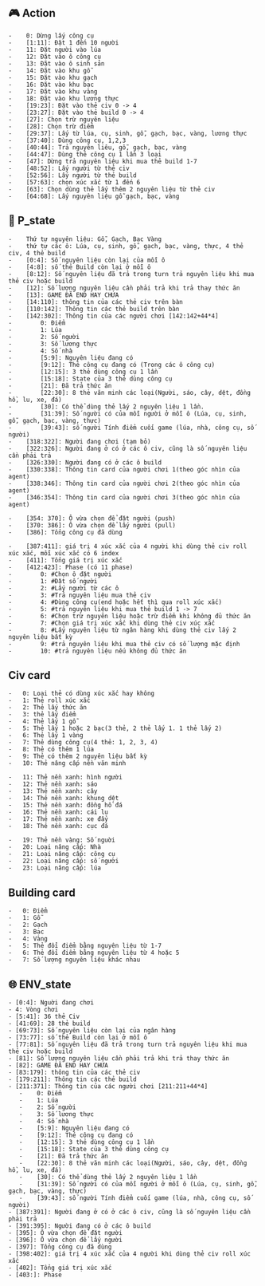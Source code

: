 ## :video_game: Action
    -    0: Dừng lấy công cụ
    -    [1:11]: Đặt 1 đến 10 người
    -    11: Đặt người vào lúa
    -    12: Đặt vào ô công cụ
    -    13: Đặt vào ô sinh sản
    -    14: Đặt vào khu gỗ
    -    15: Đặt vào khu gạch
    -    16: Đặt vào khu bạc
    -    17: Đặt vào khu vàng
    -    18: Đặt vào khu lương thực
    -    [19:23]: Đặt vào thẻ civ 0 -> 4
    -    [23:27]: Đặt vào thẻ build 0 -> 4
    -    [27]: Chọn trừ nguyên liệu
    -    [28]: Chọn trừ điểm
    -    [29:37]: Lấy từ lúa, cụ, sinh, gỗ, gạch, bạc, vàng, lương thực
    -    [37:40]: Dùng công cụ, 1,2,3
    -    [40:44]: Trả nguyên liêu, gỗ, gạch, bạc, vàng
    -    [44:47]: Dùng thẻ công cụ 1 lần 3 loại
    -    [47]: Dừng trả nguyên liệu khi mua thẻ build 1-7
    -    [48:52]: Lấy người từ thẻ civ
    -    [52:56]: Lấy người từ thẻ build
    -    [57:63]: chọn xúc xắc từ 1 đến 6
    -    [63]: Chọn dùng thẻ lấy thêm 2 nguyên liệu từ thẻ civ
    -    [64:68]: Lấy nguyên liệu gỗ gạch, bạc, vàng
  
  
  
  ## :bust_in_silhouette: P_state
    -    Thứ tự nguyên liệu: Gỗ, Gạch, Bạc Vàng
    -    thứ tự các ô: Lúa, cụ, sinh, gỗ, gạch, bạc, vàng, thực, 4 thẻ civ, 4 thẻ build
    -    [0:4]: Số nguyên liệu còn lại của mỗi ô
    -    [4:8]: số thẻ Build còn lại ở mỗi ô
    -    [8:12]: Số nguyên liệu đã trả trong turn trả nguyên liệu khi mua thẻ civ hoặc build
    -    [12]: Số lượng nguyên liệu cần phải trả khi trả thay thức ăn
    -    [13]: GAME ĐÃ END HAY CHƯA
    -    [14:110]: thông tin của các thẻ civ trên bàn
    -    [110:142]: Thông tin các thẻ build trên bàn
    -    [142:302]: Thông tin của các người chơi [142:142+44*4]
    -        0: Điểm 
    -        1: Lúa
    -        2: Số người
    -        3: Số lương thực
    -        4: Số nhà
    -        [5:9]: Nguyên liệu đang có
    -        [9:12]: Thẻ công cụ đang có (Trong các ô công cụ)
    -        [12:15]: 3 thẻ dùng công cụ 1 lần
    -        [15:18]: State của 3 thẻ dùng công cụ
    -        [21]: Đã trả thức ăn
    -        [22:30]: 8 thẻ văn minh các loại(Người, sáo, cây, dệt, đồng hồ, lu, xe, đá)
    -        [30]: Có thể dùng thẻ lấy 2 nguyên liệu 1 lần.
    -        [31:39]: Số người có của mỗi người ở mỗi ô (Lúa, cụ, sinh, gỗ, gạch, bạc, vàng, thực)
    -        [39:43]: số người Tính điểm cuối game (lúa, nhà, công cụ, số người)
    -    [318:322]: Người đang chơi (tạm bỏ)
    -    [322:326]: Người đang ở có ở các ô civ, cũng là số nguyên liệu cần phải trả
    -    [326:330]: Người đang có ở các ô build
    -    [330:338]: Thông tin card của người chơi 1(theo góc nhìn của agent)
    -    [338:346]: Thông tin card của người chơi 2(theo góc nhìn của agent)
    -    [346:354]: Thông tin card của người chơi 3(theo góc nhìn của agent)

    -    [354: 370]: Ô vừa chọn để đặt người (push)
    -    [370: 386]: Ô vừa chọn để lấy người (pull)
    -    [386]: Tổng công cụ đã dùng

    -    [387:411]: giá trị 4 xúc xắc của 4 người khi dùng thẻ civ roll xúc xắc, mỗi xúc xắc có 6 index
    -    [411]: Tổng giá trị xúc xắc
    -    [412:423]: Phase (có 11 phase)
    -        0: #Chọn ô đặt người
    -        1: #Đặt số người
    -        2: #Lấy người từ các ô
    -        3: #Trả nguyên liệu mua thẻ civ
    -        4: #Dùng công cụ(end hoặc hết thì qua roll xúc xắc)
    -        5: #trả nguyên liệu khi mua thẻ build 1 -> 7
    -        6: #Chọn trừ nguyên liệu hoặc trừ điểm khi không đủ thức ăn
    -        7: #Chọn giá trị xúc xắc khi dùng thẻ civ xúc xắc
    -        8: #Lấy nguyên liệu từ ngân hàng khi dùng thẻ civ lấy 2 nguyên liệu bất kỳ
    -        9: #trả nguyên liệu khi mua thẻ civ có số lượng mặc định
    -        10: #trả nguyên liệu nếu không đủ thức ăn
  
  
## Civ card
    -   0: Loại thẻ có dùng xúc xắc hay không
    -   1: Thẻ roll xúc xắc
    -   2: Thẻ lấy thức ăn
    -   3: thẻ lấy điểm
    -   4: Thẻ lấy 1 gỗ
    -   5: Thẻ lấy 1 hoặc 2 bạc(3 thẻ, 2 thẻ lấy 1. 1 thẻ lấy 2)
    -   6: Thẻ lấy 1 vàng
    -   7: Thẻ dùng công cụ(4 thẻ: 1, 2, 3, 4)
    -   8: Thẻ có thêm 1 lúa
    -   9: Thẻ có thêm 2 nguyên liệu bất kỳ
    -   10: Thẻ nâng cấp nền văn minh
  
    -   11: Thẻ nền xanh: hình người
    -   12: Thẻ nền xanh: sáo
    -   13: Thẻ nền xanh: cây
    -   14: Thẻ nền xanh: khung dệt
    -   15: Thẻ nền xanh: đồng hồ đá
    -   16: Thẻ nền xanh: cái lu
    -   17: Thẻ nền xanh: xe đẩy
    -   18: Thẻ nền xanh: cục đá
  
    -   19: Thẻ nền vàng: Số nguời
    -   20: Loại nâng cấp: Nhà
    -   21: Loại nâng cấp: công cụ
    -   22: Loại nâng cấp: số người
    -   23: Loại nâng cấp: lúa
       
  
## Building card
    -   0: Điểm
    -   1: Gỗ
    -   2: Gạch
    -   3: Bạc
    -   4: Vàng
    -   5: Thẻ đổi điểm bằng nguyên liệu từ 1-7
    -   6: Thẻ đổi điểm bằng nguyên liệu từ 4 hoặc 5
    -   7: Số lượng nguyên liệu khác nhau
  
## :globe_with_meridians: ENV_state
    - [0:4]: Nguời đang chơi
    - 4: Vòng chơi
    - [5:41]: 36 thẻ Civ
    - [41:69]: 28 thẻ build
    - [69:73]: Số nguyên liệu còn lại của ngân hàng
    - [73:77]: số thẻ Build còn lại ở mỗi ô
    - [77:81]: Số nguyên liệu đã trả trong turn trả nguyên liệu khi mua thẻ civ hoặc build
    - [81]: Số lượng nguyên liệu cần phải trả khi trả thay thức ăn
    - [82]: GAME ĐÃ END HAY CHƯA
    - [83:179]: thông tin của các thẻ civ
    - [179:211]: Thông tin các thẻ build
    - [211:371]: Thông tin của các người chơi [211:211+44*4]
       -    0: Điểm
       -    1: Lúa
       -    2: Số người
       -    3: Số lương thực
       -    4: Số nhà
       -    [5:9]: Nguyên liệu đang có
       -    [9:12]: Thẻ công cụ đang có
       -    [12:15]: 3 thẻ dùng công cụ 1 lần
       -    [15:18]: State của 3 thẻ dùng công cụ
       -    [21]: Đã trả thức ăn
       -    [22:30]: 8 thẻ văn minh các loại(Người, sáo, cây, dệt, đồng hồ, lu, xe, đá)
       -    [30]: Có thể dùng thẻ lấy 2 nguyên liệu 1 lần
       -    [31:39]: Số người có của mỗi người ở mỗi ô (Lúa, cụ, sinh, gỗ, gạch, bạc, vàng, thực)
       -    [39:43]: số người Tính điểm cuối game (lúa, nhà, công cụ, số người)
    - [387:391]: Người đang ở có ở các ô civ, cũng là số nguyên liệu cần phải trả
    - [391:395]: Người đang có ở các ô build
    - [395]: Ô vừa chọn để đặt người
    - [396]: Ô vừa chọn để lấy người
    - [397]: Tổng công cụ đã dùng
    - [398:402]: giá trị 4 xúc xắc của 4 người khi dùng thẻ civ roll xúc xắc
    - [402]: Tổng giá trị xúc xắc
    - [403:]: Phase 
